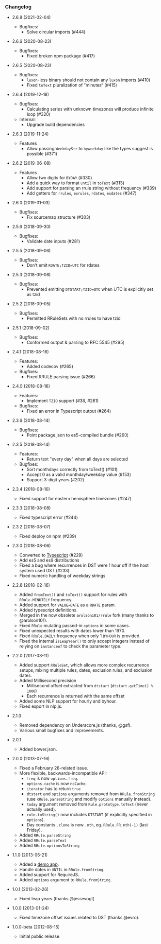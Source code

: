 ### Changelog

- 2.6.8 (2021-02-04)
  - Bugfixes:
    - Solve circular imports (#444)

- 2.6.6 (2020-08-23)
  - Bugfixes:
    - Fixed broken npm package (#417)

- 2.6.5 (2020-08-23)
  - Bugfixes:
    - `luxon`-less binary should not contain any `luxon` imports (#410) 
    - Fixed `toText` pluralization of “minutes“ (#415) 
- 2.6.4 (2019-12-18)
  - Bugfixes:
    - Calculating series with unknown timezones will produce infinite loop (#320)
  - Internal:
    - Upgrade build dependencies
- 2.6.3 (2019-11-24)
  - Features
    - Allow passing `WeekdayStr` to `byweekday` like the types suggest is possible (#371)
- 2.6.2 (2019-06-08)
  - Features
    - Allow two digits for `BYDAY` (#330)
    - Add a quick way to format `until` in `toText` (#313)
    - Add support for parsing an rrule string without frequency (#339)
    - Add getters for `rrules`, `exrules`, `rdates`, `exdates` (#347)
- 2.6.0 (2019-01-03)
  - Bugfixes:
    - Fix sourcemap structure (#303)
- 2.5.6 (2018-09-30)
  - Bugfixes:
    - Validate date inputs (#281)
- 2.5.5 (2018-09-06)
  - Bugfixes:
    - Don't emit `RDATE;TZID=UTC` for rdates
- 2.5.3 (2018-09-06)
  - Bugfixes:
    - Prevented emitting `DTSTART;TZID=UTC` when UTC is explicitly set as tzid
- 2.5.2 (2018-09-05)
  - Bugfixes:
    - Permitted RRuleSets with no rrules to have tzid
- 2.5.1 (2018-09-02)
  - Bugfixes:
    - Conformed output & parsing to RFC 5545 (#295)
- 2.4.1 (2018-08-16)
  - Features:
    - Added codecov (#265)
  - Bugfixes:
    - Fixed RRULE parsing issue (#266)
- 2.4.0 (2018-08-16)
  - Features:
    - Implement `TZID` support (#38, #261)
  - Bugfixes:
    - Fixed an error in Typescript output (#264)
- 2.3.6 (2018-08-14)
  - Bugfixes:
    - Point package.json to es5-compiled bundle (#260)
- 2.3.5 (2018-08-14)
  - Features:
    - Return text "every day" when all days are selected
  - Bugfixes:
    - Sort monthdays correctly from toText() (#101)
    - Accept 0 as a valid monthday/weekday value (#153)
    - Support 3-digit years (#202)
- 2.3.4 (2018-08-10)
  - Fixed support for eastern hemisphere timezones (#247)
- 2.3.3 (2018-08-08)
  - Fixed typescript error (#244)
- 2.3.2 (2018-08-07)
  - Fixed deploy on npm (#239)
- 2.3.0 (2018-08-06)
  - Converted to [Typescript](https://www.typescriptlang.org/) (#229)
  - Add es5 and es6 distributions
  - Fixed a bug where recurrences in DST were 1 hour off if the host system used DST (#233)
  - Fixed numeric handling of weekday strings
- 2.2.8 (2018-02-16)
  - Added `fromText()` and `toText()` support for rules with `RRule.MINUTELY` frequency.
  - Added support for `VALUE=DATE` as a `RDATE` param.
  - Added typescript definitions.
  - Merged in the now obsolete `arolson101/rrule` fork (many thanks to @arolson101).
  - Fixed `RRule` mutating passed-in `options` in some cases.
  - Fixed unexpected results with dates lower than 1970.
  - Fixed `RRule.DAILY` frequency when only 1 `BYHOUR` is provided.
  - Fixed the internal `isLeapYear()` to only accept integers instead of relying on `instanceof` to check the parameter type.
- 2.2.0 (2017-03-11)
  - Added support `RRuleSet`, which allows more complex recurrence setups,
    mixing multiple rules, dates, exclusion rules, and exclusion dates.
  - Added Millisecond precision
    - Millisecond offset extracted from `dtstart` (`dtstart.getTime() % 1000`)
    - Each recurrence is returned with the same offset
  - Added some NLP support for hourly and byhour.
  - Fixed export in nlp.js.
- 2.1.0
  - Removed dependency on Underscore.js (thanks, @gsf).
  - Various small bugfixes and improvements.
- 2.0.1
  - Added bower.json.
- 2.0.0 (2013-07-16)
  - Fixed a February 28-related issue.
  - More flexible, backwards-incompatible API:
    - `freq` is now `options.freq`.
    - `options.cache` is now `noCache`.
    - `iterator` has to return `true`
    - `dtstart` and `options` arguments removed from `RRule.fromString`
      (use `RRule.parseString` and modify `options` manually instead).
    - `today` argument removed from `Rule.prototype.toText`
      (never actually used).
    - `rule.toString()` now includes `DTSTART` (if explicitly specified
      in `options`).
    - Day constants `.clone` is now `.nth`, eg. `RRule.FR.nth(-1)`
      (last Friday).
  - Added `RRule.parseString`
  - Added `RRule.parseText`
  - Added `RRule.optionsToString`
- 1.1.0 (2013-05-21)
  - Added a [demo app](http://jakubroztocil.github.io/rrule/).
  - Handle dates in `UNTIL` in `RRule.fromString`.
  - Added support for RequireJS.
  - Added `options` argument to `RRule.fromString`.
- 1.0.1 (2013-02-26)
  - Fixed leap years (thanks @jessevogt)
- 1.0.0 (2013-01-24)
  - Fixed timezone offset issues related to DST (thanks @evro).
- 1.0.0-beta (2012-08-15)
  - Initial public release.
